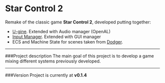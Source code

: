 # Star Control 2

Remake of the classic game **Star Control 2**, developed putting together:

- [U-gine](https://github.com/jjimenezg93/U-gine "U-gine"). Extended with Audio manager (OpenAL)
- [Input Manager](https://github.com/jjimenezg93/InputManager "Input"). Extended with GUI manager
- ECS and Machine State for scenes taken from [Dodger](https://github.com/jjimenezg93/Dodger "Dodger").

___

###Project description
The main goal of this project is to develop a game mixing different systems previously developed.
___

###Version
Project is currently at **v0.1.4**
